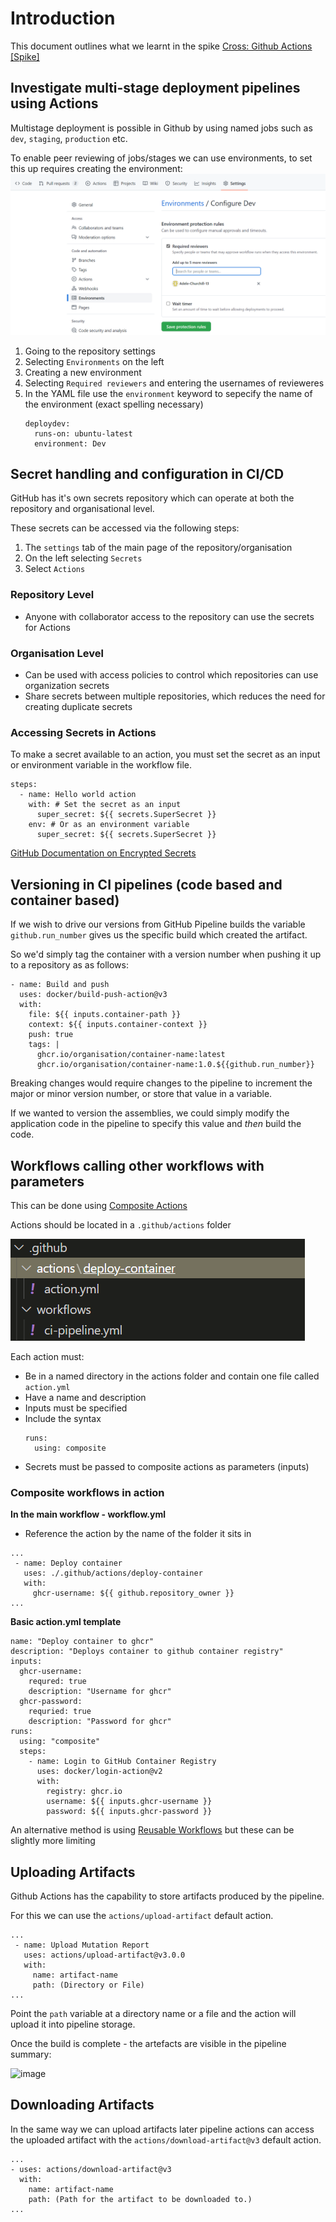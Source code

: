 # Introduction

This document outlines what we learnt in the spike [Cross: Github Actions [Spike]](https://github.com/buerokratt/Cross-functional-requirements/issues/1)

## Investigate multi-stage deployment pipelines using Actions

Multistage deployment is possible in Github by using named jobs such as `dev`, `staging`, `production` etc.

To enable peer reviewing of jobs/stages we can use environments, to set this up requires creating the environment:
![Settings](../images/github_environments.png)
1. Going to the repository settings
2. Selecting `Environments` on the left
3. Creating a new environment
4. Selecting `Required reviewers` and entering the usernames of revieweres
5. In the YAML file use the `environment` keyword to sepecify the name of the environment (exact spelling necessary)
    ```
    deploydev:
      runs-on: ubuntu-latest
      environment: Dev
    ```


## Secret handling and configuration in CI/CD

GitHub has it's own secrets repository which can operate at both the repository and organisational level.

These secrets can be accessed via the following steps:
1. The `settings` tab of the main page of the repository/organisation
2. On the left selecting `Secrets`
3. Select `Actions`

### Repository Level
- Anyone with collaborator access to the repository can use the secrets for Actions


### Organisation Level
- Can be used with access policies to control which repositories can use organization secrets
- Share secrets between multiple repositories, which reduces the need for creating duplicate secrets

### Accessing Secrets in Actions
To make a secret available to an action, you must set the secret as an input or environment variable in the workflow file.

```
steps:
  - name: Hello world action
    with: # Set the secret as an input
      super_secret: ${{ secrets.SuperSecret }}
    env: # Or as an environment variable
      super_secret: ${{ secrets.SuperSecret }}
```

[GitHub Documentation on Encrypted Secrets](https://docs.github.com/en/actions/security-guides/encrypted-secrets)

## Versioning in CI pipelines (code based and container based)

If we wish to drive our versions from GitHub Pipeline builds the variable ```github.run_number``` gives us the specific build which created the artifact.

So we'd simply tag the container with a version number when pushing it up to a repository as as follows:
  
```
- name: Build and push
  uses: docker/build-push-action@v3
  with:
    file: ${{ inputs.container-path }}
    context: ${{ inputs.container-context }}
    push: true
    tags: |
      ghcr.io/organisation/container-name:latest
      ghcr.io/organisation/container-name:1.0.${{github.run_number}} 
```
Breaking changes would require changes to the pipeline to increment the major or minor version number, or store that value in a variable.  

If we wanted to version the assemblies, we could simply modify the application code in the pipeline to specify this value and _then_ build the code.

## Workflows calling other workflows with parameters

This can be done using [Composite Actions](https://github.blog/changelog/2021-08-25-github-actions-reduce-duplication-with-action-composition/)

Actions should be located in a `.github/actions` folder

  ![GitHub Actions](../images/github_actions.png)

Each action must:
- Be in a named directory in the actions folder and contain one file called `action.yml`
- Have a name and description
- Inputs must be specified
- Include the syntax
    ```
    runs: 
      using: composite
    ``` 
- Secrets must be passed to composite actions as parameters (inputs)

### Composite workflows in action
**In the main workflow - workflow.yml**
- Reference the action by the name of the folder it sits in
```
...
 - name: Deploy container
   uses: ./.github/actions/deploy-container
   with:
     ghcr-username: ${{ github.repository_owner }}
...
```
**Basic action.yml template**
```
name: "Deploy container to ghcr"
description: "Deploys container to github container registry"
inputs:
  ghcr-username:
    requred: true
    description: "Username for ghcr"
  ghcr-password:
    requried: true
    description: "Password for ghcr"
runs:
  using: "composite"
  steps:
    - name: Login to GitHub Container Registry
      uses: docker/login-action@v2
      with:
        registry: ghcr.io
        username: ${{ inputs.ghcr-username }}
        password: ${{ inputs.ghcr-password }}
```

An alternative method is using [Reusable Workflows](https://github.blog/2022-02-10-using-reusable-workflows-github-actions/) but these can be slightly more limiting


## Uploading Artifacts

Github Actions has the capability to store artifacts produced by the pipeline. 

For this we can use the ```actions/upload-artifact``` default action.

```
...
 - name: Upload Mutation Report
   uses: actions/upload-artifact@v3.0.0
   with:
     name: artifact-name
     path: (Directory or File)
...
```
Point the ```path``` variable at a directory name or a file and the action will upload it into pipeline storage.

Once the build is complete - the artefacts are visible in the pipeline summary:

![image](https://user-images.githubusercontent.com/4068380/167491972-68fed754-197c-4ac3-a752-9c8114d43b8c.png)

## Downloading Artifacts

In the same way we can upload artifacts later pipeline actions can access the uploaded artifact with the ```actions/download-artifact@v3``` default action.

```
...
- uses: actions/download-artifact@v3
  with:
    name: artifact-name
    path: (Path for the artifact to be downloaded to.)
...
```

